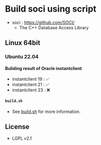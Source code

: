 # Build soci using script

- soci : https://github.com/SOCI/
  - The C++ Database Access Library

## Linux 64bit 

### Ubuntu 22.04

#### Buliding result of Oracle instantclient

- instantclient 19 : ✅
- instantclient 21 : ✅
- instantclient 23 : ❌ 

#### `build.sh`

- See [build.sh](build.sh) for more information. 

## License
- LGPL v2.1

